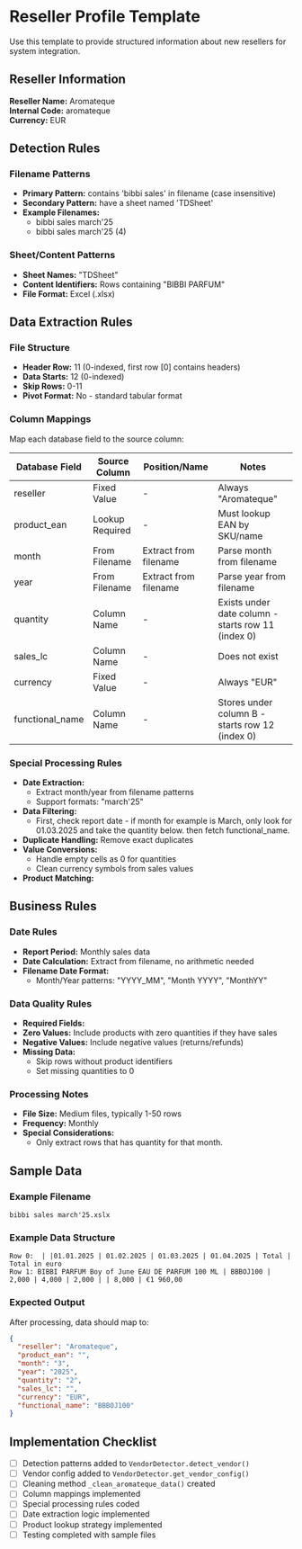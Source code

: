 # Reseller Profile Template

Use this template to provide structured information about new resellers for system integration.

## Reseller Information

**Reseller Name:** Aromateque  
**Internal Code:** aromateque  
**Currency:** EUR

## Detection Rules

### Filename Patterns
- **Primary Pattern:** contains 'bibbi sales' in filename (case insensitive)
- **Secondary Pattern:** have a sheet named 'TDSheet'
- **Example Filenames:** 
  - bibbi sales march'25 
  - bibbi sales march'25 (4)

### Sheet/Content Patterns
- **Sheet Names:** "TDSheet"
- **Content Identifiers:** Rows containing "BIBBI PARFUM"
- **File Format:** Excel (.xlsx)

## Data Extraction Rules

### File Structure
- **Header Row:** 11 (0-indexed, first row [0] contains headers)
- **Data Starts:** 12 (0-indexed)
- **Skip Rows:** 0-11
- **Pivot Format:** No - standard tabular format

### Column Mappings
Map each database field to the source column:

| Database Field | Source Column | Position/Name | Notes |
|---------------|---------------|---------------|-------|
| reseller | Fixed Value | - | Always "Aromateque" |
| product_ean | Lookup Required | - | Must lookup EAN by SKU/name |
| month | From Filename | Extract from filename | Parse month from filename |
| year | From Filename | Extract from filename | Parse year from filename |
| quantity | Column Name | - | Exists under date column - starts row 11 (index 0) |
| sales_lc | Column Name | - | Does not exist|
| currency | Fixed Value | - | Always "EUR" |
| functional_name | Column Name | - | Stores under column B - starts row 12 (index 0) |

### Special Processing Rules
- **Date Extraction:** 
  - Extract month/year from filename patterns
  - Support formats: "march'25"
- **Data Filtering:** 
  - First, check report date - if month for example is March, only look for 01.03.2025 and take the quantity below. then fetch functional_name.
- **Duplicate Handling:** Remove exact duplicates
- **Value Conversions:** 
  - Handle empty cells as 0 for quantities
  - Clean currency symbols from sales values
- **Product Matching:** 

## Business Rules

### Date Rules
- **Report Period:** Monthly sales data
- **Date Calculation:** Extract from filename, no arithmetic needed
- **Filename Date Format:** 
  - Month/Year patterns: "YYYY_MM", "Month YYYY", "MonthYY"

### Data Quality Rules
- **Required Fields:** 
- **Zero Values:** Include products with zero quantities if they have sales
- **Negative Values:** Include negative values (returns/refunds)
- **Missing Data:** 
  - Skip rows without product identifiers
  - Set missing quantities to 0

### Processing Notes
- **File Size:** Medium files, typically 1-50 rows
- **Frequency:** Monthly
- **Special Considerations:** 
  - Only extract rows that has quantity for that month.

## Sample Data

### Example Filename
```
bibbi sales march'25.xslx
```

### Example Data Structure
```
Row 0:  | |01.01.2025 | 01.02.2025 | 01.03.2025 | 01.04.2025 | Total | Total in euro
Row 1: BIBBI PARFUM Boy of June EAU DE PARFUM 100 ML | BBBOJ100 | 2,000 | 4,000 | 2,000 | | 8,000 | €1 960,00
```

### Expected Output
After processing, data should map to:
```json
{
  "reseller": "Aromateque",
  "product_ean": "",
  "month": "3",
  "year": "2025",
  "quantity": "2",
  "sales_lc": "",
  "currency": "EUR",
  "functional_name": "BBBOJ100"
}
```

## Implementation Checklist

- [ ] Detection patterns added to `VendorDetector.detect_vendor()`
- [ ] Vendor config added to `VendorDetector.get_vendor_config()`
- [ ] Cleaning method `_clean_aromateque_data()` created
- [ ] Column mappings implemented
- [ ] Special processing rules coded
- [ ] Date extraction logic implemented
- [ ] Product lookup strategy implemented
- [ ] Testing completed with sample files
